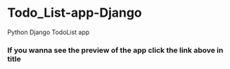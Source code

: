 # Todo_List-app-Django
Python Django TodoList app 
### If you wanna see the preview of the app click the link above in title

